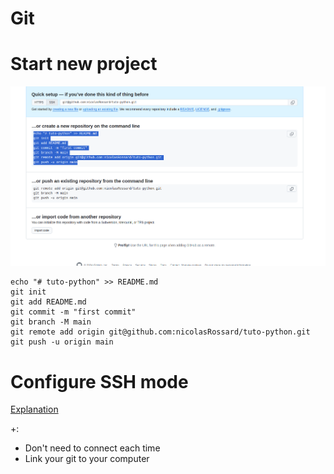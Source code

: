 # Git

# Start new project

![init_git_project.png](init_git_project.png)

```shell
echo "# tuto-python" >> README.md
git init
git add README.md
git commit -m "first commit"
git branch -M main
git remote add origin git@github.com:nicolasRossard/tuto-python.git
git push -u origin main
```


# Configure SSH mode

[Explanation](https://docs.github.com/en/authentication/connecting-to-github-with-ssh/generating-a-new-ssh-key-and-adding-it-to-the-ssh-agent)

+: 
* Don't need to connect each time
* Link your git to your computer